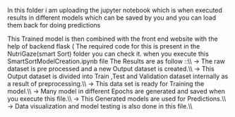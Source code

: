 <p>In this folder i am uploading the jupyter notebook which is when executed results in different models which can be saved by you and you can load them back for doing predictions</p>
This Trained model is then combined with the front end website with the help of backend flask ( The required code for this is present in the NutriGaze(smart Sort) folder you can check it.
when you execute this SmartSortModelCreation.ipynb file The Results are as follow ::\\
-> The raw dataset is pre processed and a new Output dataset is created.\\
-> This Output dataset is divided into Train ,Test and Validation dataset internally as a result of preprocessing.\\
-> This data set is ready for Training the model.\\
-> Many model in different Epochs are generated and saved when you execute this file.\\
-> This Generated models are used for Predictions.\\
-> Data visualization and model testing is also done in this file.\\
